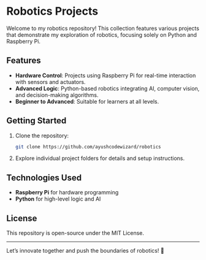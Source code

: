 # Robotics Projects

Welcome to my robotics repository! This collection features various projects that demonstrate my exploration of robotics, focusing solely on Python and Raspberry Pi.

## Features

- **Hardware Control**: Projects using Raspberry Pi for real-time interaction with sensors and actuators.
- **Advanced Logic**: Python-based robotics integrating AI, computer vision, and decision-making algorithms.
- **Beginner to Advanced**: Suitable for learners at all levels.

## Getting Started

1. Clone the repository:
   ```bash
   git clone https://github.com/ayushcodewizard/robotics
   ```
2. Explore individual project folders for details and setup instructions.

## Technologies Used

- **Raspberry Pi** for hardware programming
- **Python** for high-level logic and AI

## License

This repository is open-source under the MIT License.

---

Let’s innovate together and push the boundaries of robotics! 🤖
